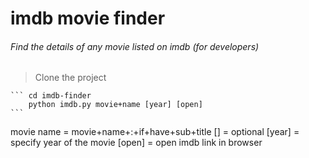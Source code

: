 # imdb movie finder
###### Find the details of any movie listed on imdb (for developers)

> Clone the project

	```	cd imdb-finder
		python imdb.py movie+name [year] [open]
	```

movie name = movie+name+:+if+have+sub+title
[] = optional
[year] = specify year of the movie
[open] = open imdb link in browser
